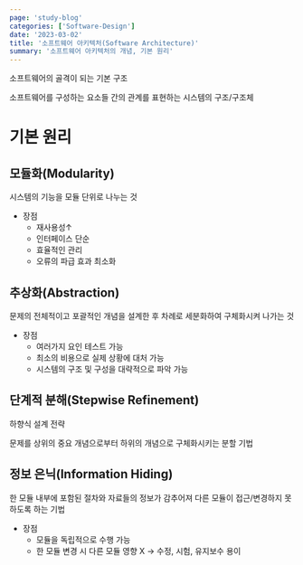 ```yaml
---
page: 'study-blog'
categories: ['Software-Design']
date: '2023-03-02'
title: '소프트웨어 아키텍처(Software Architecture)'
summary: '소프트웨어 아키텍처의 개념, 기본 원리'
---
```


소프트웨어의 골격이 되는 기본 구조

소프트웨어를 구성하는 요소들 간의 관계를 표현하는 시스템의 구조/구조체

# 기본 원리

## 모듈화(Modularity)

시스템의 기능을 모듈 단위로 나누는 것

- 장점
  - 재사용성↑
  - 인터페이스 단순
  - 효율적인 관리
  - 오류의 파급 효과 최소화

## 추상화(Abstraction)

문제의 전체적이고 포괄적인 개념을 설계한 후 차례로 세분화하여 구체화시켜 나가는 것

- 장점
  - 여러가지 요인 테스트 가능
  - 최소의 비용으로 실제 상황에 대처 가능
  - 시스템의 구조 및 구성을 대략적으로 파악 가능

## 단계적 분해(Stepwise Refinement)

하향식 설계 전략

문제를 상위의 중요 개념으로부터 하위의 개념으로 구체화시키는 분할 기법

## 정보 은닉(Information Hiding)

한 모듈 내부에 포함된 절차와 자료들의 정보가 감추어져 다른 모듈이 접근/변경하지 못하도록 하는 기법

- 장점
  - 모듈을 독립적으로 수행 가능
  - 한 모듈 변경 시 다른 모듈 영향 X → 수정, 시험, 유지보수 용이
